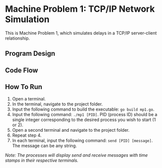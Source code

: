 # Machine Problem 1: TCP/IP Network Simulation
 This is Machine Problem 1, which simulates delays in a TCP/IP server-client relationship.
 
## Program Design
  
## Code Flow
  
## How To Run
1. Open a terminal. 
2. In the terminal, navigate to the project folder. 
3. Input the following command to build the executable: ``go build mp1.go``.
4. Input the following command: ``./mp1 [PID]``. PID (process ID) should be a single integer corresponding to the desired process you wish to start (1 or 2).
5. Open a second terminal and navigate to the project folder.
6. Repeat step 4.
7. In each terminal, input the following command: ``send [PID] [message]``. The message can be any string.  
  
*Note: The processes will display send and receive messages with time stamps in their respective terminals.*
